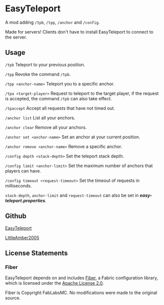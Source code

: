 # EasyTeleport

A mod adding `/tpb`, `/tpp`, `/anchor` and `/config`.

Made for servers! Clients don't have to install EasyTeleport to connect to the server.

## Usage

`/tpb` Teleport to your previous position.

`/tpp` Revoke the command `/tpb`.

`/tpp <anchor-name>` Teleport you to a specific anchor.

`/tpa <target-player>` Request to teleport to the target player, if the request is accepted, the
command `/tpb` can also take effect.

`/tpaccept` Accept all requests that have not timed out.

`/anchor list` List all your anchors.

`/anchor clear` Remove all your anchors.

`/anchor set <anchor-name>` Set an anchor at your current position.

`/anchor remove <anchor-name>` Remove a specific anchor.

`/config depth <stack-depth>` Set the teleport stack depth.

`/config limit <anchor-limit>` Set the maximum number of anchors that players can have.

`/config timeout <request-timeout>` Set the timeout of requests in milliseconds.

`stack-depth`, `anchor-limit` and `request-timeout` can also be set in **_easy-teleport.properties_**.

## Github

[EasyTeleport](https://github.com/LittleAmber2005/EasyTeleport)

[LittleAmber2005](https://github.com/LittleAmber2005)

## License Statements

### Fiber

EasyTeleport depends on and includes [Fiber](https://github.com/FabLabsMC/fiber), a Fabric configuration library, which
is licensed under the [Apache License 2.0](https://github.com/FabLabsMC/fiber/blob/master/LICENSE).

Fiber is Copyright FabLabsMC. No modifications were made to the original source.
